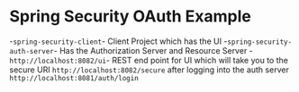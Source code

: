 # Spring Security OAuth Example

-`spring-security-client`- Client Project which has the UI 
-`spring-security-auth-server`- Has the Authorization Server and Resource Server
-`http://localhost:8082/ui`- REST end point for UI which will take you to the secure URI `http://localhost:8082/secure` after logging into the auth server     `http://localhost:8081/auth/login`
